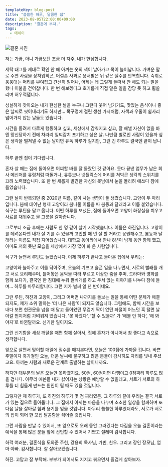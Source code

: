 ```yaml
---
templateKey: blog-post
title: "씁쓸한 하루, 달콤한 집"
date: 2023-08-05T22:00:00+09:00
description: "결혼에 부쳐."
tags:
  - 에세이
---
```


![결혼 사진](/assets/bitter-day-sweet-home/photo.jpg "결혼 사진")

저는 가끔, 아니 가끔보단 조금 더 자주, 내가 한심합니다.

세탁 태그를 제대로 확인 안 해 아끼는 옷의 색이 날아가고 목이 늘어납니다. 가벼운 말로 주변 사람을 상처입히곤, 어설픈 사과로 용서받은 뒤 같은 실수를 반복합니다. 숙취로 웅웅대는 머리를 부여잡고 간신히 일어나, 어제는 왜 그렇게 들떠서 안 해도 되는 말을 했나 이불을 걷어찹니다. 한 번 해보겠다고 호기롭게 직접 맡은 일을 감당 못 하고 휩쓸리며 허우적댑니다.

성실하게 찾아오는 내가 한심한 날을 누구나 그런다 웃어 넘기기도, 맛있는 음식이나 좋은 날씨로 씻어내리기도 하지만… 목구멍에 걸린 생선 가시처럼, 자책과 우울이 쉽사리 넘어가지 않는 날들도 있습니다.

시간을 돌려서 다르게 행동하고 싶고, 세상에서 감춰지고 싶고, 잘 해낼 자신이 없을 바엔 망신당하기 전에 차라리 일찌감치 포기하고 싶은 날. 나만큼 별로인 사람이 있을까 싶은 생각을 떨쳐낼 수 없는 날이면 유독 하루가 길지만, 그런 긴 하루도 결국엔 끝이 납니다.

하루 끝엔 집이 기다립니다.

혼자 살 때는 집에 돌아오면 어찌할 바를 잘 몰랐던 것 같아요. 못다 끝낸 업무가 남은 회사 메신저를 유령처럼 떠돌거나, 유튜브나 넷플릭스에 머리를 쳐박곤 생각의 스위치를 끄려 노력했습니다. 또 한 번 새롭게 발견한 자신의 못남에서 눈을 돌리려 애쓰다 잠에 들었습니다.

그런 날이 반복되던 중 2020년 여름, 같이 사는 생명이 둘 생겼습니다. 고양이 두 마리입니다. 봄에 태어난 형제 고양이라 봄나물 이름을 따 봄동과 달래라고 이름 붙였습니다. 식구는 루틴을 달고 옵니다. 어떤 하루를 보냈든, 집에 돌아오면 고양이 화장실을 치우고 사료를 채워주고 물 그릇을 갈아줍니다.

그로부터 조금 후에는 사람도 한 명 같이 살기 시작했습니다. 이름은 하진입니다. 고양이를 데려온다면 내가 잘 기를 수 있을까 고민할 때 넌 잘 할 거라고 응원해주고, 봄동과 달래라는 이름도 직접 지어줬습니다. 대학교 동아리에서 만나 8년이 넘게 동안 함께 했고, 아마도 저의 못난 모습을 세상에서 가장 많이 봐 온 사람입니다.

식구가 늘면서 루틴도 늘었습니다. 이제 하루가 끝나고 돌아온 집에서 우리는:

고양이와 놀아주고 이를 닦아주며, 오늘의 기쁘고 슬픈 일을 나누면서, 서로의 빨래를 개고 서로 요리해주며, 틀어놓은 음악을 따라 부르고 이상한 춤을 추며, 드라마와 영화를 함께 보다가, 결국엔 한 침대에 누워 팔베개를 하고 두서 없는 이야기를 나누다 잠에 들며... 하루를 마무리합니다. 그런 지가 벌써 일 년 반이네요.

그런 루틴, 하진과 고양이, 그리고 어쩌면 나까지를 돌보는 일을 통해 어떤 문제가 해결되지도, 제가 소위 말하는 ‘더 나은 사람’이 되지도 않습니다. 그럼에도, 함께 시간을 보내다 보면 현관문을 넘을 때 달고 들어왔던 무겁기 짝이 없던 좌절이 어느덧 훅 털면 날아갈 먼지처럼 가벼워져 있습니다. '못 하겠다', ‘할 수 있을까' 가 ‘해볼 만 하다’, ‘해 봐야지’로 바뀐달까요. 신기한 일이지요.

그런 신기함을 새삼 깨달을 때면 함께 살아서, 집에 혼자가 아니어서 참 좋다고 속으로 생각합니다.

앞으로 살면서 맞이할 매일에 점수를 매겨본다면, 오늘은 100점에 가까울 겁니다. 바쁜 주말이자 휴가철인 오늘, 더운 날씨에 불구하고 많은 분들이 감사히도 자리를 빛내 주셨고요. 아끼는 사람과 새로운 관계로 출발하는 날이니까요.

하지만 대부분의 날은 오늘만 못하겠지요. 50점, 60점이면 다행이고 0점짜리 하루도 많을 겁니다. 아무리 애쓴들 내가 싫어지는 상황은 예방할 수 없을테고, 서로가 서로의 하루를 더 힘들게 만드는 원인이 될 때도 있을 것입니다.

그렇지만 제 하루가, 또 하진의 하루가 몇 점 짜리였든. 그 하루의 끝에 우리는 결국 서로가 있는 집으로 돌아옵니다. 그 집에서 아끼는 마음을 나누며 소소한 일상을 함께하며 또 다음 날을 살아갈 힘과 용기를 얻을 것입니다. 아무리 씁쓸한 하루였더라도, 서로가 서로의 집이 되어 한 꼬집 달콤함을 섞어줄 것입니다.

그런 사람을 만날 수 있어서, 또 앞으로도 오래 동안 그러겠다는 다짐을 오늘 결혼이라는 예식을 통해 많은 분들 앞에 선언할 수 있어서 기쁘고 설레며 감사합니다.

하객 여러분, 결혼식을 도와준 주헌, 강용희 목사님, 가빈, 찬우. 그리고 장인 장모님, 엄마 아빠. 감사합니다. 잘 살아보겠습니다.

하진. 고맙고 잘 부탁해. 부부가 되어서도 지지고 볶으면서 즐겁게 살아보자.
